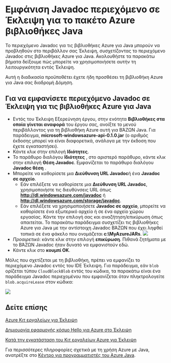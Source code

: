 <properties
    pageTitle="Εμφάνιση Javadoc περιεχόμενο σε Έκλειψη για το πακέτο Azure βιβλιοθήκες Java"
    description="Πώς μπορείτε να εμφανίσετε το περιεχόμενο Javadoc για τις βιβλιοθήκες Azure στο Έκλειψη."
    services=""
    documentationCenter="java"
    authors="rmcmurray"
    manager="wpickett"
    editor=""/>

<tags
    ms.service="multiple"
    ms.workload="na"
    ms.tgt_pltfrm="multiple"
    ms.devlang="Java"
    ms.topic="article"
    ms.date="08/11/2016" 
    ms.author="robmcm"/>

<!-- Legacy MSDN URL = https://msdn.microsoft.com/library/azure/hh698319.aspx -->

# <a name="displaying-javadoc-content-in-eclipse-for-the-azure-libraries-package-for-java"></a>Εμφάνιση Javadoc περιεχόμενο σε Έκλειψη για το πακέτο Azure βιβλιοθήκες Java #

Το περιεχόμενο Javadoc για τις βιβλιοθήκες Azure για Java μπορούν να προβληθούν στο περιβάλλον σας Έκλειψη, συσχετίζοντας το περιεχόμενο Javadoc στις βιβλιοθήκες Azure για Java. Ακολουθήστε τα παρακάτω βήματα δείξουμε πώς μπορείτε να χρησιμοποιήσετε αυτήν τη λειτουργικότητα εντός Έκλειψη.

Αυτή η διαδικασία προϋποθέτει έχετε ήδη προσθέσει τη βιβλιοθήκη Azure για Java σας διαδρομή Δόμηση.

## <a name="to-display-javadoc-content-in-eclipse-for-the-azure-libraries-for-java"></a>Για να εμφανίσετε περιεχόμενο Javadoc σε Έκλειψη για τις βιβλιοθήκες Azure για Java ##

* Εντός του Έκλειψη Εξερεύνηση έργου, στην ενότητα **Βιβλιοθήκες στα οποία γίνεται αναφορά** του έργου σας, ανοίξτε το μενού περιβάλλοντος για τη βιβλιοθήκη Azure αυτή για ΒΆΖΩΝ Java. Για παράδειγμα, **microsoft-windowsazure-api-0.1.0.jar** (ο αριθμός έκδοσης μπορεί να είναι διαφορετικά, ανάλογα με την έκδοση που έχετε εγκαταστήσει).
* Κάντε κλικ στην επιλογή **Ιδιότητες**.
* Το παράθυρο διαλόγου **Ιδιότητες** , στο αριστερό παράθυρο, κάντε κλικ στην επιλογή **Θέση Javadoc**. Εμφανίζεται το παράθυρο διαλόγου **Javadoc θέση** .
* Μπορείτε να καθορίσετε μια **Διεύθυνση URL Javadoc**ή ένα **Javadoc σε αρχείο**.
    * Εάν επιλέξετε να καθορίσετε μια **Διεύθυνση URL Javadoc**, χρησιμοποιήστε τις διευθύνσεις URL όπως **http://dl.windowsazure.com/javadoc** ή **http://dl.windowsazure.com/storage/javadoc**.
    * Εάν επιλέξετε να χρησιμοποιήσετε **Javadoc σε αρχείο**, μπορείτε να καθορίσετε ένα εξωτερικό αρχείο ή σε ένα αρχείο χώρου εργασίας.
    Κάντε την επιλογή σας και αναζήτηση/επικύρωση όπως απαιτείται. Το παρακάτω παράδειγμα συσχετίζει τις βιβλιοθήκες Azure για Java με την αντίστοιχη Javadoc ΒΆΖΩΝ που έχει ληφθεί τοπικά σε ένα φάκελο που ονομάζεται **c:\MyAzureJARs**.
    ![][ic553487]
* *Προαιρετικό*: κάντε κλικ στην επιλογή **επικύρωση**. Πιθανά ζητήματα με το ΒΆΖΩΝ Javadoc ήταν δυνατό να εμφανιστούν εδώ.
* Κάντε κλικ στο **κουμπί OK**.

Μόλις που σχετίζεται με τη βιβλιοθήκη, πρέπει να εμφανίζει το περιεχόμενο Javadoc εντός του IDE Έκλειψη. Για παράδειγμα, εάν `blob` ορίζεται τύπου `CloudBlockBlob` εντός του κώδικα, τα παρακάτω είναι ένα παράδειγμα Javadoc περιεχομένου που εμφανίζεται όταν πληκτρολογείτε `blob.acquireLease` στον κώδικα:

![][ic553488]

## <a name="see-also"></a>Δείτε επίσης ##

[Azure Κιτ εργαλείων για Έκλειψη][]

[Δημιουργία εφαρμογής κόσμο Hello για Azure στο Έκλειψη][]

[Κατά την εγκατάσταση του Κιτ εργαλείων Azure για Έκλειψη][] 

Για περισσότερες πληροφορίες σχετικά με τη χρήση Azure με Java, ανατρέξτε στο [Κέντρο για προγραμματιστές του Azure Java][].

<!-- URL List -->

[Κέντρο για προγραμματιστές του Azure Java]: http://go.microsoft.com/fwlink/?LinkID=699547
[Azure Κιτ εργαλείων για Έκλειψη]: http://go.microsoft.com/fwlink/?LinkID=699529
[Δημιουργία εφαρμογής κόσμο Hello για Azure στο Έκλειψη]: http://go.microsoft.com/fwlink/?LinkID=699533
[Κατά την εγκατάσταση του Κιτ εργαλείων Azure για Έκλειψη]: http://go.microsoft.com/fwlink/?LinkId=699546

<!-- IMG List -->

[ic553487]: ./media/azure-toolkit-for-eclipse-displaying-javadoc-content-for-azure-libraries/ic553487.png
[ic553488]: ./media/azure-toolkit-for-eclipse-displaying-javadoc-content-for-azure-libraries/ic553488.png